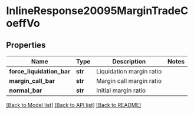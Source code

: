 # InlineResponse20095MarginTradeCoeffVo

## Properties
Name | Type | Description | Notes
------------ | ------------- | ------------- | -------------
**force_liquidation_bar** | **str** | Liquidation margin ratio | 
**margin_call_bar** | **str** | Margin call margin ratio | 
**normal_bar** | **str** | Initial margin ratio | 

[[Back to Model list]](../README.md#documentation-for-models) [[Back to API list]](../README.md#documentation-for-api-endpoints) [[Back to README]](../README.md)


